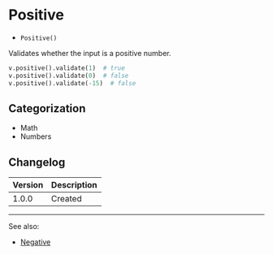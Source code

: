 # Positive

- `Positive()`

Validates whether the input is a positive number.

```python
v.positive().validate(1)  # true
v.positive().validate(0)  # false
v.positive().validate(-15)  # false
```

## Categorization

- Math
- Numbers

## Changelog

Version | Description
--------|-------------
  1.0.0 | Created

***
See also:

- [Negative](Negative.md)